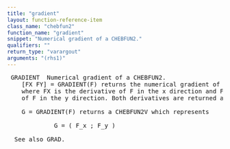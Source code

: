 ```yaml
---
title: "gradient"
layout: function-reference-item
class_name: "chebfun2"
function_name: "gradient"
snippet: "Numerical gradient of a CHEBFUN2."
qualifiers: ""
return_type: "varargout"
arguments: "(rhs1)"
---
```


<pre class="help-text"> GRADIENT  Numerical gradient of a CHEBFUN2. 
    [FX FY] = GRADIENT(F) returns the numerical gradient of the CHEBFUN2 F,
    where FX is the derivative of F in the x direction and FY is the derivative
    of F in the y direction. Both derivatives are returned as CHEBFUN2 objects.
 
    G = GRADIENT(F) returns a CHEBFUN2V which represents
  
             G = ( F_x ; F_y )
 
  See also GRAD.
</pre>